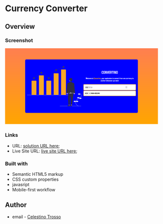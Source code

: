 
# Currency Converter
## Overview

### Screenshot
![](./img/Screenshot%202023-12-13%20at%2004-05-52%20Document.png)


### Links

- URL: [solution URL here](https://github.com/iamcelestino/Convertino-currency__converter);
- Live Site URL: [live site URL here](https://iamcelestino.github.io/Convertino-currency__converter/);


### Built with

- Semantic HTML5 markup
- CSS custom properties
- javasript
- Mobile-first workflow


## Author
- email - [Celestino Trosso](trcelestino488@gmail.com)
